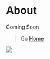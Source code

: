 # About

Coming Soon

> Go [Home](../index.md)

![](https://telemetry.sharepointpnp.com/sp-dev-solutions/solutions/ColumnFormatter/wiki/About)